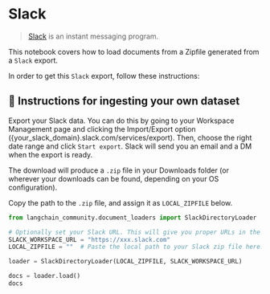 # Slack

>[Slack](https://slack.com/) is an instant messaging program.

This notebook covers how to load documents from a Zipfile generated from a `Slack` export.

In order to get this `Slack` export, follow these instructions:

## 🧑 Instructions for ingesting your own dataset

Export your Slack data. You can do this by going to your Workspace Management page and clicking the Import/Export option (\{your_slack_domain\}.slack.com/services/export). Then, choose the right date range and click `Start export`. Slack will send you an email and a DM when the export is ready.

The download will produce a `.zip` file in your Downloads folder (or wherever your downloads can be found, depending on your OS configuration).

Copy the path to the `.zip` file, and assign it as `LOCAL_ZIPFILE` below.


```python
from langchain_community.document_loaders import SlackDirectoryLoader
```


```python
# Optionally set your Slack URL. This will give you proper URLs in the docs sources.
SLACK_WORKSPACE_URL = "https://xxx.slack.com"
LOCAL_ZIPFILE = ""  # Paste the local path to your Slack zip file here.

loader = SlackDirectoryLoader(LOCAL_ZIPFILE, SLACK_WORKSPACE_URL)
```


```python
docs = loader.load()
docs
```
